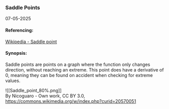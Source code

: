 ### Saddle Points
07-05-2025
#### Referencing:
[Wikipedia - Saddle point](https://en.wikipedia.org/wiki/Saddle_point)

#### Synopsis:
Saddle points are points on a graph where the function only changes direction, without reaching an extreme. This point does have a derivative of 0, meaning they can be found on accident when checking for extreme values.

![[Saddle_point_80%.png]]<br>By Nicoguaro - Own work, CC BY 3.0, https://commons.wikimedia.org/w/index.php?curid=20570051





